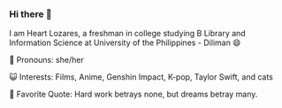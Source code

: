 ### Hi there 👋
I am Heart Lozares, a freshman in college studying B Library and Information Science at University of the Philippines - Diliman 😄

🤍 Pronouns: she/her

😺 Interests: Films, Anime, Genshin Impact, K-pop, Taylor Swift, and cats

📓 Favorite Quote: Hard work betrays none, but dreams betray many.
<!--
**heartlozares/heartlozares** is a ✨ _special_ ✨ repository because its `README.md` (this file) appears on your GitHub profile.

Here are some ideas to get you started:

- 😄 Pronouns: ...
- ⚡ Fun fact: ...
-->
